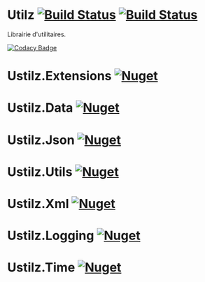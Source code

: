 # Utilz [![Build Status](https://dev.azure.com/tanusland/Ustilz/_apis/build/status/Ustilz-.NET%20Core-CI?branchName=develop)](https://dev.azure.com/tanusland/Ustilz/_build/latest?definitionId=4&branchName=develop) [![Build Status](https://github.com/avondero/Ustilz/workflows/.NET%20Core/badge.svg)](https://github.com/avondero/Ustilz/workflows/.NET%20Core/badge.svg) 

Librairie d'utilitaires.

[![Codacy Badge](https://api.codacy.com/project/badge/Grade/7453787dc56d4be597cb801102942dd9)](https://app.codacy.com/app/avondero/Ustilz?utm_source=github.com&utm_medium=referral&utm_content=avondero/Ustilz&utm_campaign=Badge_Grade_Dashboard)
# Ustilz.Extensions [![Nuget](https://img.shields.io/nuget/dt/Ustilz.Extensions.svg)](https://www.nuget.org/packages/Ustilz.Extensions/)
# Ustilz.Data [![Nuget](https://img.shields.io/nuget/dt/Ustilz.Data.svg)](https://www.nuget.org/packages/Ustilz.Data/)
# Ustilz.Json [![Nuget](https://img.shields.io/nuget/dt/Ustilz.Json.svg)](https://www.nuget.org/packages/Ustilz.Json/)
# Ustilz.Utils [![Nuget](https://img.shields.io/nuget/dt/Ustilz.Utils.svg)](https://www.nuget.org/packages/Ustilz.Utils/)
# Ustilz.Xml [![Nuget](https://img.shields.io/nuget/dt/Ustilz.Xml.svg)](https://www.nuget.org/packages/Ustilz.Xml/)
# Ustilz.Logging [![Nuget](https://img.shields.io/nuget/dt/Ustilz.Logging.svg)](https://www.nuget.org/packages/Ustilz.Logging/)
# Ustilz.Time [![Nuget](https://img.shields.io/nuget/dt/Ustilz.Time.svg)](https://www.nuget.org/packages/Ustilz.Time/)

